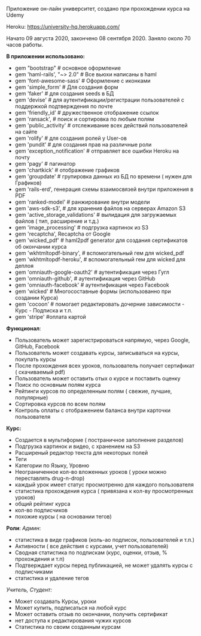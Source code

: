 Приложение он-лайн университет, создано при прохождении курса на Udemy

Heroku: https://university-hq.herokuapp.com/ 

Начато 09 августа 2020, закончено 08 сентября 2020. Заняло около 70 часов работы.

**В приложении использовано:**
- gem "bootstrap" # основное оформление
- gem 'haml-rails', "~> 2.0" # Все вьюхи написаны в haml
- gem 'font-awesome-sass' # Оформление с иконками
- gem 'simple_form' # Для создания форм
- gem 'faker' # для создания seeds в БД
- gem 'devise' # для аутентификации/регистрации пользователей с поддержкой подтверждения по почте
- gem 'friendly_id' # дружественное отображение ссылок
- gem 'ransack', # поиск и сортировка по любым полям
- gem 'public_activity' # отслеживание всех действий пользователей на сайте
- gem 'rolify'  # для создания ролей у User-ов
- gem 'pundit' # для создания прав на различные роли
- gem 'exception_notification' # отправляет все ошибки Heroku на почту
- gem 'pagy'  # пагинатор
- gem 'chartkick' # отображение графиков
- gem 'groupdate' # групировка данных из БД по времени ( нужен для Графиков)
- gem 'rails-erd', генерация схемы взаимосвязей внутри приложения в PDF 
- gem 'ranked-model' # ранжирование внутри модели
- gem 'aws-sdk-s3',   # для хранения файлов на серверах Amazon S3
- gem 'active_storage_validations'  # вылидация для загружаемых файлов ( тип, расширение и т.д.)
- gem 'image_processing' # подгрузка картинок из S3
- gem 'recaptcha', Recaptcha от Google
- gem 'wicked_pdf'  # haml2pdf generator для создания сертификатов об окончании курса
- gem 'wkhtmltopdf-binary',  # вспомогательный гем для wicked_pdf
- gem 'wkhtmltopdf-heroku',  # вспомогательный гем для wicked для деплоя
- gem 'omniauth-google-oauth2' # аутентификация через Гугл
- gem 'omniauth-github',  # аутентификация через GitHub
- gem 'omniauth-facebook'   # аутентификация через Facebook
- gem 'wicked'  # Многосоставные формы (использованно при создании Курса)
- gem 'cocoon' # помогает редактировать дочерние зависимости - Курс - Подписка  и т.п.
- gem 'stripe' #оплата картой


**Функционал**:
- Пользователь может зарегистрироваться напрямую, через Google, GitHub, Facebook
- Пользователь может создавать курсы, записываться на курсы, покупать курсы 
- После прохождения всех уроков, пользователь получает сертификат ( скачиваемый pdf)
- Пользователь может оставить отых о курсе и поставить оценку
- Поиск по основным полям курса
- Рейтинги курсов по определенным полям ( свежие, лучшие, популярные)
- Сортировка курсов по всем полям
- Контроль оплаты с отображением баланса внутри карточки пользователя

**Курс:**
- Создается в мультиформе ( постраничное заполнение разделов)
- Подгрузка картинок и видео, с хранением на S3
- Расширеный редактор текста для некоторых полей
- Теги
- Категории по Языку, Уровню
- Неограниченное кол-во вложенных уроков ( уроки можно переставлять drug-n-drop)
- каждый урок имеет статус просмотренно для каждого пользователя
- статистика прохождения курса ( привязана к кол-ву просмотренных уроков)
- общий рейтинг курса
- кол-во подписчиков 
- похожие курсы ( на основании тегов)

**Роли**:
_Админ_:
- статистика в виде графиков (коль-ао подписок, пользователей и т.п.)
- Активности ( все действия с курсами, учет пользователей) 
- Сводная статистика по подпискам (курс, оценки, отзыв, % прохождения и т.п)
- Подтверждает курсы перед публикацией, не может удалять курсы с подписчиками
- статистика и удаление тегов

_Учитель, Студент:_
- Может создавать Курсы, уроки
- Может купить, подписаться на любой курс
- Может оставить отзыв по окончании, получить сертификат
- нет доступа к редактирования чужих курсов
- Статистика по своим созданным курсам 
